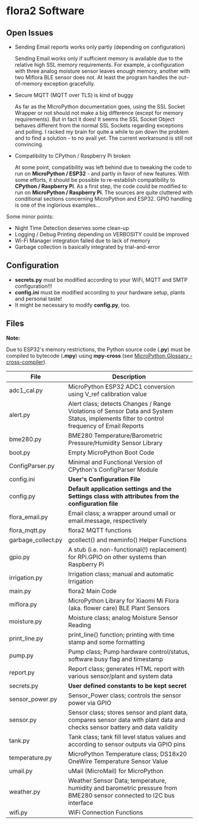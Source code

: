 # flora2 Software

## Open Issues

- Sending Email reports works only partly (depending on configuration)

    Sending Email works only if sufficient memory is available due to the relative high SSL memory requirements. For example, a configuration with three analog moisture sensor leaves enough memory, another with two Miflora BLE sensor does not. At least the program handles the out-of-memory exception gracefully.

- Secure MQTT (MQTT over TLS) is kind of buggy

    As far as the MicroPython documentation goes, using the SSL Socket Wrapper or not should not make a big difference (except for memory requirements). But in fact it does! It seems the SSL Socket Object behaves different from the normal SSL Sockets regarding exceptions and polling. I racked my brain for quite a while to pin down the problem and to find a solution - to no avail yet. The current workaround is still not convincing.
    
- Compatibility to CPython / Raspberry Pi broken

    At some point, compatibility was left behind due to tweaking the code to run on **MicroPython / ESP32** - and partly in favor of new features. With some efforts, it should be possible to re-establish compatibility to **CPython / Raspberry Pi**. As a first step, the code could be modified to run on **MicroPython / Raspberry Pi**.
    The sources are quite cluttered with conditional sections concerning MicroPython and ESP32. GPIO handling is one of the inglorious examples...


Some minor points:
- Night Time Detection deserves some clean-up
- Logging / Debug Printing depending on VERBOSITY could be improved
- Wi-Fi Manager integration failed due to lack of memory
- Garbage collection is basically integrated by trial-and-error 

## Configuration

- **secrets.py** must be modified according to your WiFi, MQTT and SMTP configuration!!!
- **config.ini** must be modified according to your hardware setup, plants and personal taste!
- It might be necessary to modify **config.py**, too.


## Files

**Note:**

Due to ESP32's memory restrictions, the Python source code (**.py**) must be compiled to bytecode (**.mpy**) using **mpy-cross** (see  [MicroPython Glossary - cross-compiler](https://docs.micropython.org/en/latest/reference/glossary.html#term-cross-compiler)).

<table>
<thead>
  <tr>
    <th>File</th>
    <th>Description</th>
  </tr>
</thead>
<tbody>
  <tr>
    <td>adc1_cal.py</td>
    <td>MicroPython ESP32 ADC1 conversion using V_ref calibration value</td>
  </tr>
  <tr>
    <td>alert.py</td>
    <td>Alert class; detects Changes / Range Violations of Sensor Data and System Status, implements filter to control frequency of Email Reports</td>
  </tr>
  <tr>
    <td>bme280.py</td>
    <td>BME280 Temperature/Barometric Pressure/Humidity Sensor Library</td>
  </tr>
  <tr>
    <td>boot.py</td>
    <td>Empty MicroPython Boot Code</td>
  </tr>
  <tr>
    <td>ConfigParser.py</td>
    <td>Minimal and Functional Version of CPython's ConfigParser Module</td>
  </tr>
  <tr>
    <td>config.ini</td>
    <td><b>User's Configuration File</b></td>
  </tr>
  <tr>
    <td>config.py</td>
    <td><b>Default application settings and the Settings class with attributes from the configuration file</b></td>
  </tr>
  <tr>
    <td>flora_email.py</td>
    <td>Email class; a wrapper around umail or email.message, respectively</td>
  </tr>
  <tr>
    <td>flora_mqtt.py</td>
    <td>flora2 MQTT functions</td>
  </tr>
  <tr>
    <td>garbage_collect.py</td>
    <td>gcollect() and meminfo() Helper Functions</td>
  </tr>
  <tr>
    <td>gpio.py</td>
    <td>A stub (i.e. non-functional(!) replacement) for RPi.GPIO on other systems than Raspberry Pi</td>
  </tr>
  <tr>
    <td>irrigation.py</td>
    <td>Irrigation class; manual and automatic Irrigation</td>
  </tr>
  <tr>
    <td>main.py</td>
    <td>flora2 Main Code</td>
  </tr>
  <tr>
    <td>miflora.py</td>
    <td>MicroPython Library for Xiaomi Mi Flora (aka. flower care) BLE Plant Sensors</td>
  </tr>
  <tr>
    <td>moisture.py</td>
    <td>Moisture class; analog Moisture Sensor Reading</td>
  </tr>
  <tr>
    <td>print_line.py</td>
    <td>print_line() function; printing with time stamp and some formatting</td>
  </tr>
  <tr>
    <td>pump.py</td>
    <td>Pump class; Pump hardware control/status, software busy flag and timestamp</td>
  </tr>
  <tr>
    <td>report.py</td>
    <td>Report class; generates HTML report with various sensor/plant and system data</td>
  </tr>
  <tr>
    <td>secrets.py</td>
    <td><b>User defined constants to be kept secret</b></td>
  </tr>
  <tr>
    <td>sensor_power.py</td>
    <td>Sensor_Power class; controls the sensor power via GPIO</td>
  </tr>
  <tr>
    <td>sensor.py</td>
    <td>Sensor class; stores sensor and plant data, compares sensor data with plant data and checks sensor battery and data validity</td>
  </tr>
  <tr>
    <td>tank.py</td>
    <td>Tank class; tank fill level status values <low> and <empty> according to sensor outputs via GPIO pins</td>
  </tr>
  <tr>
    <td>temperature.py</td>
    <td>MicroPython Temperature class; DS18x20 OneWire Temperature Sensor Value</td>
  </tr>
  <tr>
    <td>umail.py</td>
    <td>uMail (MicroMail) for MicroPython</td>
  </tr>
  <tr>
    <td>weather.py</td>
    <td>Weather Sensor Data; temperature, humidity and barometric pressure from BME280 sensor connected to I2C bus interface</td>
  </tr>
  <tr>
    <td>wifi.py</td>
    <td>WiFi Connection Functions</td>
  </tr>
</tbody>
</table>
